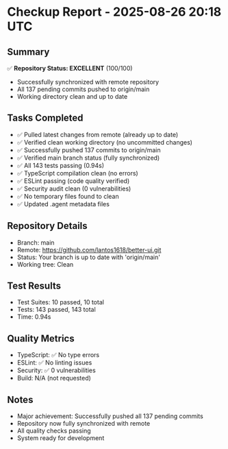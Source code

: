 # Checkup Report - 2025-08-26 20:18 UTC

## Summary
✅ **Repository Status: EXCELLENT** (100/100)
- Successfully synchronized with remote repository
- All 137 pending commits pushed to origin/main
- Working directory clean and up to date

## Tasks Completed
- ✅ Pulled latest changes from remote (already up to date)
- ✅ Verified clean working directory (no uncommitted changes)
- ✅ Successfully pushed 137 commits to origin/main
- ✅ Verified main branch status (fully synchronized)
- ✅ All 143 tests passing (0.94s)
- ✅ TypeScript compilation clean (no errors)
- ✅ ESLint passing (code quality verified)
- ✅ Security audit clean (0 vulnerabilities)
- ✅ No temporary files found to clean
- ✅ Updated .agent metadata files

## Repository Details
- Branch: main
- Remote: https://github.com/lantos1618/better-ui.git
- Status: Your branch is up to date with 'origin/main'
- Working tree: Clean

## Test Results
- Test Suites: 10 passed, 10 total
- Tests: 143 passed, 143 total
- Time: 0.94s

## Quality Metrics
- TypeScript: ✅ No type errors
- ESLint: ✅ No linting issues
- Security: ✅ 0 vulnerabilities
- Build: N/A (not requested)

## Notes
- Major achievement: Successfully pushed all 137 pending commits
- Repository now fully synchronized with remote
- All quality checks passing
- System ready for development